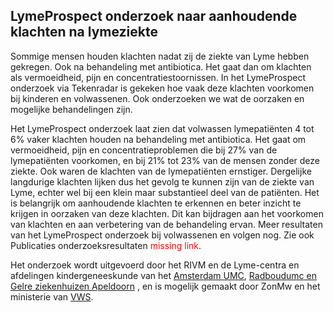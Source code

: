 ## LymeProspect onderzoek naar aanhoudende klachten na lymeziekte 
Sommige mensen houden klachten nadat zij de ziekte van Lyme hebben gekregen. Ook na behandeling met antibiotica. Het gaat dan om klachten als vermoeidheid, pijn en concentratiestoornissen. In het LymeProspect onderzoek via Tekenradar is gekeken hoe vaak deze klachten voorkomen bij kinderen en volwassenen. Ook onderzoeken we wat de oorzaken en mogelijke behandelingen zijn.

Het LymeProspect onderzoek laat zien dat volwassen lymepatiënten 4 tot 6% vaker klachten houden na behandeling met antibiotica. Het gaat om vermoeidheid, pijn en concentratieproblemen die bij 27% van de lymepatiënten voorkomen, en bij 21% tot 23% van de mensen zonder deze ziekte. Ook waren de klachten van de lymepatiënten ernstiger. Dergelijke langdurige klachten lijken dus het gevolg te kunnen zijn van de ziekte van Lyme, echter wel bij een klein maar substantieel deel van de patiënten. Het is belangrijk om aanhoudende klachten te erkennen en beter inzicht te krijgen in oorzaken van deze klachten. Dit kan bijdragen aan het voorkomen van klachten en aan verbetering van de behandeling ervan. Meer resultaten van het LymeProspect onderzoek bij volwassenen en volgen nog. Zie ook Publicaties onderzoeksresultaten <span style="color:red">missing link</span>.

Het onderzoek wordt uitgevoerd door het RIVM en de Lyme-centra en afdelingen kindergeneeskunde van het [Amsterdam UMC](https://www.amc.nl/web/specialismen/expertisecentra-een-overzicht/amsterdam-umc-multidisciplinair-lymeziekte-centrum-amlc.htm), [Radboudumc en Gelre ziekenhuizen Apeldoorn](https://www.radboudumc.nl/patientenzorg/aandoeningen/lymeziekte) , en is mogelijk gemaakt door ZonMw en het ministerie van [VWS](https://www.rijksoverheid.nl/ministeries/ministerie-van-volksgezondheid-welzijn-en-sport).
